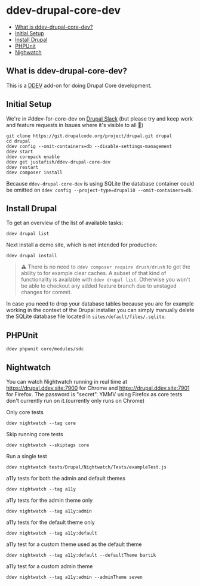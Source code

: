 # ddev-drupal-core-dev

* [What is ddev-drupal-core-dev?](#what-is-ddev-drupal-core-dev)
* [Initial Setup](#initial-setup)
* [Install Drupal](#install-drupal)
* [PHPUnit](#phpunit)
* [Nighwatch](#nightwatch)

## What is ddev-drupal-core-dev?
This is a [DDEV](https://github.com/ddev/ddev) add-on for doing Drupal Core development.


## Initial Setup

We're in #ddev-for-core-dev on [Drupal Slack](https://www.drupal.org/community/contributor-guide/reference-information/talk/tools/slack) (but please try and keep work and feature requests in Issues where it's visible to all 🙏)

```
git clone https://git.drupalcode.org/project/drupal.git drupal
cd drupal
ddev config --omit-containers=db --disable-settings-management
ddev start
ddev corepack enable
ddev get justafish/ddev-drupal-core-dev
ddev restart
ddev composer install
````
Because `ddev-drupal-core-dev` is using SQLite the database container could be omitted on `ddev config --project-type=drupal10 --omit-containers=db`.


## Install Drupal

To get an overview of the list of available tasks:

```
ddev drupal list
````

Next install a demo site, which is not intended for production:

````
ddev drupal install
````
> :warning: There is no need to `ddev composer require drush/drush` to get the ability to for example clear caches. A subset of that kind of functionality is available with `ddev drupal list`. Otherwise you won't be able to checkout any added feature branch due to unstaged changes for commit.

In case you need to drop your database tables because you are for example working in the context of the Drupal installer you can simply manually delete the SQLite database file located in `sites/default/files/.sqlite`.


## PHPUnit

```
ddev phpunit core/modules/sdc
```


## Nightwatch

You can watch Nightwatch running in real time at https://drupal.ddev.site:7900
for Chrome and https://drupal.ddev.site:7901 for Firefox. The password is
"secret". YMMV using Firefox as core tests don't currently run on it.(currently only runs on Chrome)

Only core tests
```
ddev nightwatch --tag core
```

Skip running core tests
```
ddev nightwatch --skiptags core
```

Run a single test
```
ddev nightwatch tests/Drupal/Nightwatch/Tests/exampleTest.js
```

a11y tests for both the admin and default themes
```
ddev nightwatch --tag a11y
```

a11y tests for the admin theme only
```
ddev nightwatch --tag a11y:admin
```

a11y tests for the default theme only
```
ddev nightwatch --tag a11y:default
```

a11y test for a custom theme used as the default theme
```
ddev nightwatch --tag a11y:default --defaultTheme bartik
```

a11y test for a custom admin theme
```
ddev nightwatch --tag a11y:admin --adminTheme seven
```